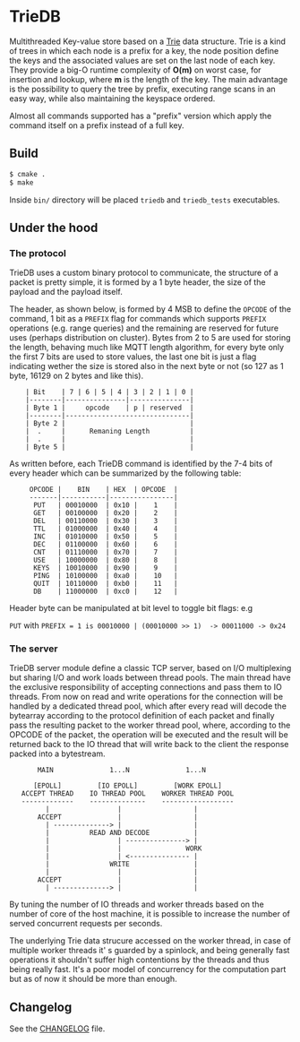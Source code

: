 TrieDB
=======

Multithreaded Key-value store based on a
[Trie](https://en.wikipedia.org/wiki/Trie) data structure. Trie is a kind of
trees in which each node is a prefix for a key, the node position define the
keys and the associated values are set on the last node of each key. They
provide a big-O runtime complexity of **O(m)** on worst case, for insertion and
lookup, where **m** is the length of the key. The main advantage is the
possibility to query the tree by prefix, executing range scans in an easy way,
while also maintaining the keyspace ordered.

Almost all commands supported has a "prefix" version which apply the command
itself on a prefix instead of a full key.

## Build

```sh
$ cmake .
$ make
```

Inside `bin/` directory will be placed `triedb` and `triedb_tests` executables.


## Under the hood

### The protocol

TrieDB uses a custom binary protocol to communicate, the structure of a packet
is pretty simple, it is formed by a 1 byte header, the size of the payload and
the payload itself.

The header, as shown below, is formed by 4 MSB to define the `OPCODE` of the
command, 1 bit as a `PREFIX` flag for commands which supports `PREFIX` operations
(e.g. range queries) and the remaining are reserved for future uses (perhaps
distribution on cluster).
Bytes from 2 to 5 are used for storing the length, behaving much like MQTT
length algorithm, for every byte only the first 7 bits are used to store
values, the last one bit is just a flag indicating wether the size is stored
also in the next byte or not (so 127 as 1 byte, 16129 on 2 bytes and like
this).
```
    | Bit    | 7 | 6 | 5 | 4 | 3 | 2 | 1 | 0 |
    |--------|---------------|---------------|
    | Byte 1 |     opcode    | p | reserved  |
    |--------|-------------------------------|
    | Byte 2 |                               |
    |  .     |      Remaning Length          |
    |  .     |                               |
    | Byte 5 |                               |
 ```

As written before, each TrieDB command is identified by the 7-4 bits of every
header which can be summarized by the following table:

```
     OPCODE |    BIN    | HEX  | OPCODE  |
     -------|-----------|----------------|
      PUT   | 00010000  | 0x10 |    1    |
      GET   | 00100000  | 0x20 |    2    |
      DEL   | 00110000  | 0x30 |    3    |
      TTL   | 01000000  | 0x40 |    4    |
      INC   | 01010000  | 0x50 |    5    |
      DEC   | 01100000  | 0x60 |    6    |
      CNT   | 01110000  | 0x70 |    7    |
      USE   | 10000000  | 0x80 |    8    |
      KEYS  | 10010000  | 0x90 |    9    |
      PING  | 10100000  | 0xa0 |    10   |
      QUIT  | 10110000  | 0xb0 |    11   |
      DB    | 11000000  | 0xc0 |    12   |
```

Header byte can be manipulated at bit level to toggle bit flags:
e.g

`PUT` with `PREFIX = 1 is 00010000 | (00010000 >> 1)  -> 00011000 -> 0x24`

### The server

TrieDB server module define a classic TCP server, based on I/O multiplexing but
sharing I/O and work loads between thread pools. The main thread have the
exclusive responsibility of accepting connections and pass them to IO threads.
From now on read and write operations for the connection will be handled by a
dedicated thread pool, which after every read will decode the bytearray
according to the protocol definition of each packet and finally pass the
resulting packet to the worker thread pool, where, according to the OPCODE of
the packet, the operation will be executed and the result will be returned back
to the IO thread that will write back to the client the response packed into a
bytestream.

```
       MAIN              1...N              1...N

      [EPOLL]         [IO EPOLL]         [WORK EPOLL]
   ACCEPT THREAD    IO THREAD POOL    WORKER THREAD POOL
   -------------    --------------    ------------------
         |                 |                  |
       ACCEPT              |                  |
         | --------------> |                  |
         |          READ AND DECODE           |
         |                 | ---------------> |
         |                 |                WORK
         |                 | <--------------- |
         |               WRITE                |
         |                 |                  |
       ACCEPT              |                  |
         | --------------> |                  |
```
By tuning the number of IO threads and worker threads based on the number of
core of the host machine, it is possible to increase the number of served
concurrent requests per seconds.

The underlying Trie data strucure accessed on the worker thread, in case of
multiple worker threads it' s guarded by a spinlock, and being generally fast
operations it shouldn't suffer high contentions by the threads and thus being
really fast. It's a poor model of concurrency for the computation part but as
of now it should be more than enough.

## Changelog

See the [CHANGELOG](CHANGELOG) file.
